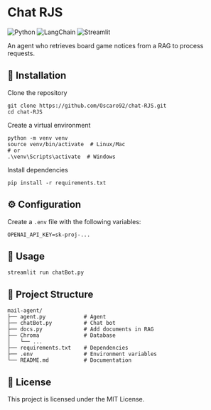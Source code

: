 # Chat RJS
![Python](https://img.shields.io/badge/Python-3670A0?style=flat&logo=python&logoColor=white) ![LangChain](https://img.shields.io/badge/LangChain-1C3C3C?style=flat&logo=langchain&logoColor=white) ![Streamlit](https://img.shields.io/badge/Streamlit-FF4B4B?style=flat&logo=streamlit&logoColor=white)

An agent who retrieves board game notices from a RAG to process requests.

## 🔧 Installation

Clone the repository
```shell
git clone https://github.com/Oscaro92/chat-RJS.git
cd chat-RJS
```

Create a virtual environment
```shell
python -m venv venv
source venv/bin/activate  # Linux/Mac
# or
.\venv\Scripts\activate  # Windows
```

Install dependencies
```shell
pip install -r requirements.txt
```

## ⚙️ Configuration

Create a `.env` file with the following variables:
```
OPENAI_API_KEY=sk-proj-...
```

## 🚀 Usage

```shell
streamlit run chatBot.py
```

## 📁 Project Structure

```
mail-agent/
├── agent.py            # Agent 
├── chatBot.py          # Chat bot
├── docs.py             # Add documents in RAG
├── Chroma              # Database
│   └── ...
├── requirements.txt    # Dependencies
├── .env                # Environment variables
└── README.md           # Documentation
```

## 📝 License

This project is licensed under the MIT License.
